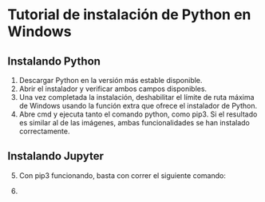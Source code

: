 # Tutorial de instalación de Python en Windows
## Instalando Python

 1. Descargar Python en la versión más estable disponible.
 2. Abrir el instalador y verificar ambos campos disponibles.
 3. Una vez completada la instalación, deshabilitar el límite de ruta máxima de Windows usando la función extra que ofrece el instalador de Python.
 4. Abre cmd y ejecuta tanto el comando python, como pip3. Si el resultado es similar al de las imágenes, ambas funcionalidades se han instalado correctamente.
## Instalando Jupyter
 5. Con pip3 funcionando, basta con correr el siguiente comando:

 6. 

<!--stackedit_data:
eyJoaXN0b3J5IjpbLTYwOTk1MzAwMl19
-->